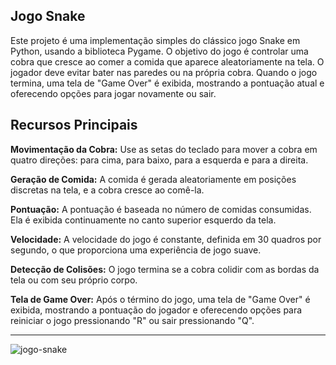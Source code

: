 ## Jogo Snake
Este projeto é uma implementação simples do clássico jogo Snake em Python, usando a biblioteca Pygame. O objetivo do jogo é controlar uma cobra que cresce ao comer a comida que aparece aleatoriamente na tela. O jogador deve evitar bater nas paredes ou na própria cobra. Quando o jogo termina, uma tela de "Game Over" é exibida, mostrando a pontuação atual e oferecendo opções para jogar novamente ou sair.

## Recursos Principais
__Movimentação da Cobra:__ Use as setas do teclado para mover a cobra em quatro direções: para cima, para baixo, para a esquerda e para a direita.

__Geração de Comida:__ A comida é gerada aleatoriamente em posições discretas na tela, e a cobra cresce ao comê-la.

__Pontuação:__ A pontuação é baseada no número de comidas consumidas. Ela é exibida continuamente no canto superior esquerdo da tela.

__Velocidade:__ A velocidade do jogo é constante, definida em 30 quadros por segundo, o que proporciona uma experiência de jogo suave.

__Detecção de Colisões:__ O jogo termina se a cobra colidir com as bordas da tela ou com seu próprio corpo.

__Tela de Game Over:__ Após o término do jogo, uma tela de "Game Over" é exibida, mostrando a pontuação do jogador e oferecendo opções para reiniciar o jogo pressionando "R" ou sair pressionando "Q".



***


![jogo-snake](https://github.com/user-attachments/assets/20258c70-7c18-4c1d-aff0-13825574e365)
